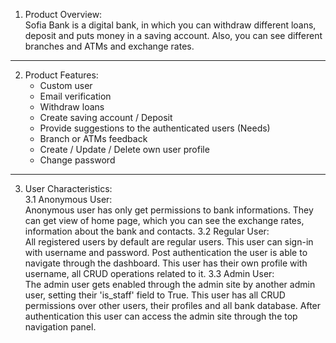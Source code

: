 1. Product Overview:\
Sofia Bank is a digital bank, in which you can withdraw different loans, deposit and puts money in a saving account. Also, you can see different branches and ATMs and exchange rates.
---
2. Product Features:  
	- Custom user
	- Email verification
	- Withdraw loans
	- Create saving account / Deposit
	- Provide suggestions to the authenticated users (Needs)
	- Branch or ATMs feedback
	- Create / Update / Delete own user profile
	- Change password
---
3. User Characteristics:  
	3.1 Anonymous User:\
		Anonymous user has only get permissions to bank informations.
		They can get view of home page, which you can see the exchange rates, information about the bank and contacts.
	3.2 Regular User:\
		All registered users by default are regular users.
		This user can sign-in with username and password. Post authentication the user is able to navigate through the dashboard. This user has their own profile with username, all CRUD operations related to it.
	3.3 Admin User:\
		The admin user gets enabled through the admin site by another admin user, setting their 'is_staff' field to True.
		This user has all CRUD permissions over other users, their profiles and all bank database. After authentication this user can access the admin site through the top navigation panel.

